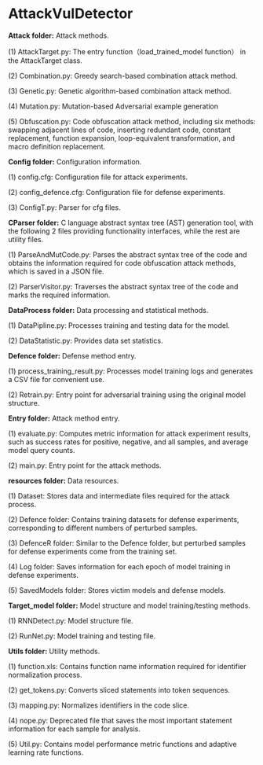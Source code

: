 # AttackVulDetector

**Attack folder:** Attack methods.

(1) AttackTarget.py: The entry function（load_trained_model function） in the AttackTarget class.

(2) Combination.py: Greedy search-based combination attack method.

(3) Genetic.py: Genetic algorithm-based combination attack method.

(4) Mutation.py: Mutation-based Adversarial example generation

(5) Obfuscation.py: Code obfuscation attack method, including six methods: swapping adjacent lines of code, inserting redundant code, constant replacement, function expansion, loop-equivalent transformation, and macro definition replacement.

**Config folder:** Configuration information.

(1) config.cfg: Configuration file for attack experiments.

(2) config_defence.cfg: Configuration file for defense experiments.

(3) ConfigT.py: Parser for cfg files.

**CParser folder:** C language abstract syntax tree (AST) generation tool, with the following 2 files providing functionality interfaces, while the rest are utility files.

(1) ParseAndMutCode.py: Parses the abstract syntax tree of the code and obtains the information required for code obfuscation attack methods, which is saved in a JSON file.

(2) ParserVisitor.py: Traverses the abstract syntax tree of the code and marks the required information.

**DataProcess folder:** Data processing and statistical methods.

(1) DataPipline.py: Processes training and testing data for the model.

(2) DataStatistic.py: Provides data set statistics.

**Defence folder:** Defense method entry.

(1) process_training_result.py: Processes model training logs and generates a CSV file for convenient use.

(2) Retrain.py: Entry point for adversarial training using the original model structure.

**Entry folder:** Attack method entry.

(1) evaluate.py: Computes metric information for attack experiment results, such as success rates for positive, negative, and all samples, and average model query counts.

(2) main.py: Entry point for the attack methods.

**resources folder:** Data resources.

(1) Dataset: Stores data and intermediate files required for the attack process.

(2) Defence folder: Contains training datasets for defense experiments, corresponding to different numbers of perturbed samples.

(3) DefenceR folder: Similar to the Defence folder, but perturbed samples for defense experiments come from the training set.

(4) Log folder: Saves information for each epoch of model training in defense experiments.

(5) SavedModels folder: Stores victim models and defense models.

**Target_model folder:** Model structure and model training/testing methods.

(1) RNNDetect.py: Model structure file.

(2) RunNet.py: Model training and testing file.

**Utils folder:** Utility methods.

(1) function.xls: Contains function name information required for identifier normalization process.

(2) get_tokens.py: Converts sliced statements into token sequences.

(3) mapping.py: Normalizes identifiers in the code slice.

(4) nope.py: Deprecated file that saves the most important statement information for each sample for analysis.

(5) Util.py: Contains model performance metric functions and adaptive learning rate functions.
